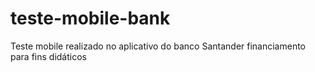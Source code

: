 # teste-mobile-bank
Teste mobile realizado no aplicativo do banco Santander financiamento para fins didáticos
